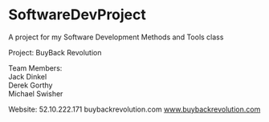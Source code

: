 # SoftwareDevProject
A project for my Software Development Methods and Tools class

Project:
BuyBack Revolution

Team Members:<br>
Jack Dinkel<br>
Derek Gorthy<br>
Michael Swisher

Website:
52.10.222.171
buybackrevolution.com
www.buybackrevolution.com
